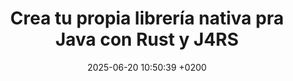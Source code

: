 ---
layout: post
title:  "Crea tu propia librería nativa pra Java con Rust y J4RS"
date:   2025-06-20 10:50:39 +0200
excerpt_separator: <!--more-->
lang: es
categories: lowlevel development tutorial
tags: native java cerberus
page_id: java-rust-j4rs
---